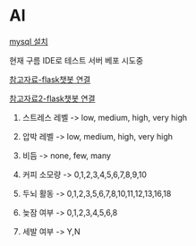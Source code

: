 # AI

[mysql 설치](https://dev.mysql.com/downloads/file/?id=514518)

현재 구름 IDE로 테스트 서버 베포 시도중


[참고자료-flask챗봇 연결](https://kkkapuq.tistory.com/110)

[참고자료2-flask챗봇 연결](https://novice-engineers.tistory.com/23)

1. 스트레스 레벨 -> low, medium, high, very high

2. 압박 레벨 -> low, medium, high, very high

3. 비듬 -> none, few, many

4. 커피 소모량 -> 0,1,2,3,4,5,6,7,8,9,10

5. 두뇌 활동 -> 0,1,2,3,5,6,7,8,10,11,12,13,16,18

6. 늦잠 여부 -> 0,1,2,3,4,5,6,8

7. 세발 여부 -> Y,N
